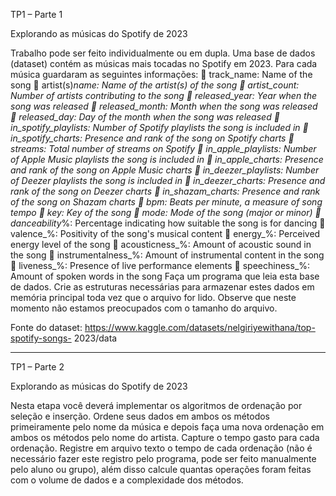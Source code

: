 TP1 – Parte 1

Explorando as músicas do Spotify de 2023

Trabalho pode ser feito individualmente ou em dupla.
Uma base de dados (dataset) contém as músicas mais tocadas no Spotify em 2023. Para cada
música guardaram as seguintes informações:
 track_name: Name of the song
 artist(s)_name: Name of the artist(s) of the song
 artist_count: Number of artists contributing to the song
 released_year: Year when the song was released
 released_month: Month when the song was released
 released_day: Day of the month when the song was released
 in_spotify_playlists: Number of Spotify playlists the song is included in
 in_spotify_charts: Presence and rank of the song on Spotify charts
 streams: Total number of streams on Spotify
 in_apple_playlists: Number of Apple Music playlists the song is included in
 in_apple_charts: Presence and rank of the song on Apple Music charts
 in_deezer_playlists: Number of Deezer playlists the song is included in
 in_deezer_charts: Presence and rank of the song on Deezer charts
 in_shazam_charts: Presence and rank of the song on Shazam charts
 bpm: Beats per minute, a measure of song tempo
 key: Key of the song
 mode: Mode of the song (major or minor)
 danceability_%: Percentage indicating how suitable the song is for dancing
 valence_%: Positivity of the song's musical content
 energy_%: Perceived energy level of the song
 acousticness_%: Amount of acoustic sound in the song
 instrumentalness_%: Amount of instrumental content in the song
 liveness_%: Presence of live performance elements
 speechiness_%: Amount of spoken words in the song
Faça um programa que leia esta base de dados. Crie as estruturas necessárias para armazenar
estes dados em memória principal toda vez que o arquivo for lido. Observe que neste
momento não estamos preocupados com o tamanho do arquivo.

Fonte do dataset: https://www.kaggle.com/datasets/nelgiriyewithana/top-spotify-songs-
2023/data

-------------------------------------------------------------------------------------------------

TP1 – Parte 2

Explorando as músicas do Spotify de 2023

Nesta etapa você deverá implementar os algoritmos de ordenação por seleção e inserção.
Ordene seus dados em ambos os métodos primeiramente pelo nome da música e depois faça
uma nova ordenação em ambos os métodos pelo nome do artista. Capture o tempo gasto para
cada ordenação.
Registre em arquivo texto o tempo de cada ordenação (não é necessário fazer este registro pelo
programa, pode ser feito manualmente pelo aluno ou grupo), além disso calcule quantas
operações foram feitas com o volume de dados e a complexidade dos métodos.